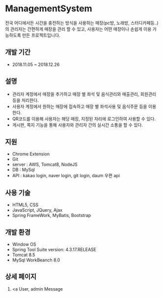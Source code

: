# ManagementSystem


전국 어디에서든 시간을 충전하는 방식을 사용하는 매장(pc방, 노래방, 스터디카페등..)의 관리자는 간편하게 매장을 관리 할 수 있고, 사용자는 어떤 매장이나 손쉽게 이용 가능하도록 만든 프로젝트입니다.


## 개발 기간

 - 2018.11.05 ~ 2018.12.26
 
 
## 설명

 - 관리자 계정에서 매장을 추가하고 매장 별 좌석 및 음식관리와 매출관리, 회원관리 등을 처리한다.
 - 사용자 계정에서 원하는 매장에 접속하고 매장 별 좌석사용 및 음식주문 등을 이용한다.
 - QR코드를 이용해 사용자는 해당 매장, 지정된 자리에 로그인하여 사용할 수 있다.
 - 게시판, 쪽지 기능을 통해 사용자와 관리자 간의 실시간 소통을 할 수 있다. 


## 지원

 - Chrome Extension
 - Git
 - server : AWS, Tomcat8, NodeJS
 - DB : MySql
 - API : kakao login, naver login, git login, daum 우편 api


## 사용 기술

 - HTML5, CSS
 - JavaScript, JQuery, Ajax
 - Spring FrameWork, MyBatis, Bootstrap 
 
 
## 개발 환경

 - Window OS
 - Spring Tool Suite version: 4.3.17.RELEASE
 - Tomcat 8.5
 - MySql WorkBeanch 8.0 
 
## 상세 페이지

1. <a User, admin Message
